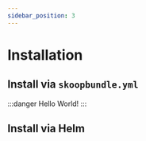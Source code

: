 ```yaml
---
sidebar_position: 3
---
```


# Installation

## Install via `skoopbundle.yml`

:::danger
Hello World!
:::
## Install via Helm
